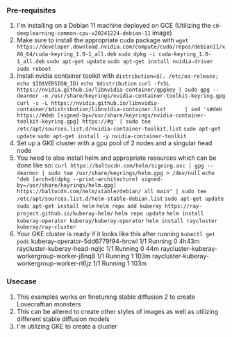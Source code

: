 ### Pre-requisites
1) I'm installing on a Debian 11 machine deployed on GCE (Utilizing the ```c0-deeplearning-common-cpu-v20241224-debian-11``` image)
2) Make sure to install the appropriate cuda package with
   ```wget https://developer.download.nvidia.com/compute/cuda/repos/debian11/x86_64/cuda-keyring_1.0-1_all.deb```
   ```sudo dpkg -i cuda-keyring_1.0-1_all.deb```
   ```sudo apt-get update```
   ```sudo apt-get install nvidia-driver```
   ```sudo reboot```
3) Install nvidia container toolkit with
   ```distribution=$(. /etc/os-release; echo $ID$VERSION_ID)```
   ```echo $distribution```
   ```curl -fsSL https://nvidia.github.io/libnvidia-container/gpgkey | sudo gpg --dearmor -o /usr/share/keyrings/nvidia-container-toolkit-keyring.gpg```
   ```curl -s -L https://nvidia.github.io/libnvidia-container/$distribution/libnvidia-container.list      | sed 's#deb https://#deb [signed-by=/usr/share/keyrings/nvidia-container-toolkit-keyring.gpg] https://#g' | sudo tee /etc/apt/sources.list.d/nvidia-container-toolkit.list```
   ```sudo apt-get update```
   ```sudo apt-get install -y nvidia-container-toolkit```
4) Set up a GKE cluster with a gpu pool of 2 nodes and a singular head node
5) You need to also install helm and appropriate resources which can be done like so:
   ```curl https://baltocdn.com/helm/signing.asc | gpg --dearmor | sudo tee /usr/share/keyrings/helm.gpg > /dev/null```
   ```echo "deb [arch=$(dpkg --print-architecture) signed-by=/usr/share/keyrings/helm.gpg] https://baltocdn.com/helm/stable/debian/ all main" | sudo tee /etc/apt/sources.list.d/helm-stable-debian.list```
   ```sudo apt-get update```
   ```sudo apt-get install helm```
   ```helm repo add kuberay https://ray-project.github.io/kuberay-helm/```
   ```helm repo update```
   ```helm install kuberay-operator kuberay/kuberay-operator```
   ```helm install raycluster kuberay/ray-cluster```
6) Your GKE cluster is ready if it looks like this after running ```kubectl get pods```
   kuberay-operator-5dd6779f94-hrcwl             1/1     Running   0             4h43m
   raycluster-kuberay-head-nqljc                 1/1     Running   0             44m
   raycluster-kuberay-workergroup-worker-j8nq8   1/1     Running   1             103m
   raycluster-kuberay-workergroup-worker-rl6jz   1/1     Running   1             103m
   

### Usecase
1) This examples works on finetuning stable diffusion 2 to create Lovecraftian monsters
2) This can be altered to create other styles of images as well as utilizing different stable diffusion models
3) I'm utilizing GKE to create a cluster

